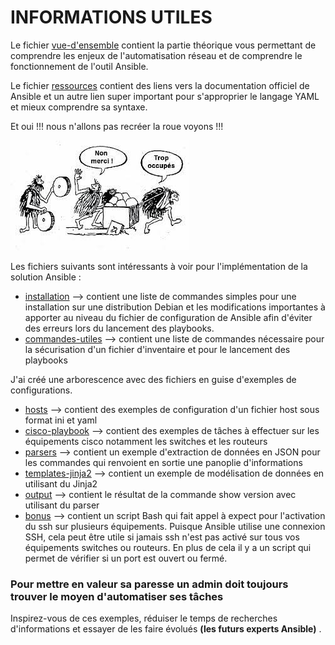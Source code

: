 # INFORMATIONS UTILES

Le fichier [vue-d'ensemble](https://github.com/Bantou96/automatisation-reseau-avec-ansible/blob/master/vue-d'ensemble.md) contient la partie théorique vous permettant de comprendre les enjeux de l'automatisation réseau et de comprendre le fonctionnement de l'outil Ansible. 

Le fichier [ressources]() contient des liens vers la documentation officiel de Ansible et un autre lien super important pour s'approprier le langage YAML et mieux comprendre sa syntaxe.

Et oui !!! nous n'allons pas recréer la roue voyons !!!

![roue](./images/roue.jpg)

Les fichiers suivants sont intéressants à voir pour l'implémentation de la solution Ansible : 

- [installation]() --> contient une liste de commandes simples pour une installation sur une distribution Debian et les modifications importantes à apporter au niveau du fichier de configuration de Ansible afin d'éviter des erreurs lors du lancement des playbooks.  
- [commandes-utiles]() --> contient une liste de commandes nécessaire pour la sécurisation d'un fichier d'inventaire et pour le lancement des playbooks

J'ai créé une arborescence avec des fichiers en guise d'exemples de configurations.

- [hosts]() --> contient des exemples de configuration d'un fichier host sous format ini et yaml
- [cisco-playbook]() --> contient des exemples de tâches à effectuer sur les équipements cisco notamment les switches et les routeurs
- [parsers]() --> contient un exemple d'extraction de données en JSON pour les commandes qui renvoient en sortie une panoplie d'informations
- [templates-jinja2]() --> contient un exemple de modélisation de données en utilisant du Jinja2 
- [output]() --> contient le résultat de la commande show version avec utilisant du parser  
- [bonus]() --> contient un script Bash qui fait appel à expect pour l'activation du ssh sur plusieurs équipements. Puisque Ansible utilise une connexion SSH, cela peut être utile si jamais ssh n'est pas activé sur tous vos équipements switches ou routeurs. En plus de cela il y a un script qui permet de vérifier si un port est ouvert ou fermé.   

### Pour mettre en valeur sa paresse un admin doit toujours trouver le moyen d'automatiser ses tâches

Inspirez-vous de ces exemples, réduiser le temps de recherches d'informations et essayer de les faire évolués **(les futurs experts Ansible)** .



